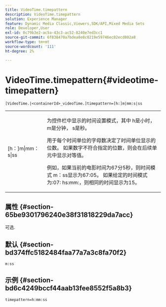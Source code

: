 ```yaml
---
title: VideoTime.timepattern
description: VideoTime.timepattern
solution: Experience Manager
feature: Dynamic Media Classic,Viewers,SDK/API,Mixed Media Sets
role: Developer,User
exl-id: 0c79b3e2-ac5a-43c3-ac52-8240e7ed3cc1
source-git-commit: 6f838470a7bdea8e8c0219e59746ec82ecd802a8
workflow-type: tm+mt
source-wordcount: '111'
ht-degree: 2%

---
```


# VideoTime.timepattern{#videotime-timepattern}

`[VideoTime.|<containerId>_videoTime.]timepattern=[h:]m|mm:s|ss`

<table id="table_9FC55144166F406DB07DFE0C57791475"> 
 <tbody> 
  <tr> 
   <td colname="col1"> <p> <span class="codeph"> [h：]m|mm：s|ss</span> </p> </td> 
   <td colname="col2"> <p> 为控件栏中显示的时间设置模式，其中<span class="codeph"> h</span>是小时，<span class="codeph"> m</span>是分钟，<span class="codeph"> s</span>是秒。 </p> <p>用于每个时间单位的字母数决定了时间单位显示的位数。 如果数字不符合指定的位数，则会在后续单元中显示对等值。 </p> <p>例如，如果当前的电影时间为67分5秒，则时间模式<span class="codeph"> m：ss</span>显示为67:05。 如果给定的时间模式为:07: h<span class="codeph">s:mm:，则相同的时间显示为1</span>5。 </p> </td> 
  </tr> 
 </tbody> 
</table>

## 属性 {#section-65be9301796240e38f31818229da7acc}

可选.

## 默认 {#section-bd374ffc5182484faa77a7a3c8fa70f2}

`m:ss`

## 示例 {#section-bd6c4249bccf44aab13fee8552f5a8b3}

`timepattern=h:mm:ss`

